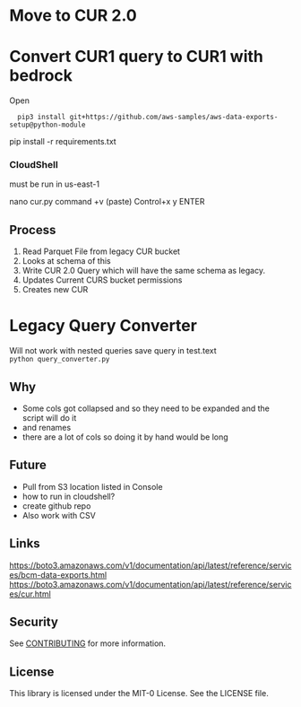 # Move to CUR 2.0


# Convert CUR1 query to CUR1 with bedrock
Open 

```
  pip3 install git+https://github.com/aws-samples/aws-data-exports-setup@python-module
```

pip install -r requirements.txt

### CloudShell
must be run in us-east-1

nano cur.py
command +v (paste)
Control+x
y
ENTER


## Process
1. Read Parquet File from legacy CUR bucket
2. Looks at schema of this
3. Write CUR 2.0 Query which will have the same schema as legacy. 
4. Updates Current CURS bucket permissions
5. Creates new CUR


# Legacy Query Converter
Will not work with nested queries 
save query in test.text           
```python query_converter.py     ```


## Why
- Some cols got collapsed and so they need to be expanded and the script will do it
- and renames 
-  there are a lot of cols so doing it by hand would be long


## Future
* Pull from S3 location listed in Console
* how to run in cloudshell?
* create github repo
* Also work with CSV


## Links
https://boto3.amazonaws.com/v1/documentation/api/latest/reference/services/bcm-data-exports.html
https://boto3.amazonaws.com/v1/documentation/api/latest/reference/services/cur.html
## Security

See [CONTRIBUTING](CONTRIBUTING.md#security-issue-notifications) for more information.

## License

This library is licensed under the MIT-0 License. See the LICENSE file.

